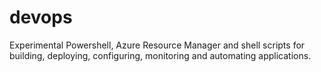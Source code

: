 # devops
Experimental Powershell, Azure Resource Manager and shell scripts for building, deploying, configuring, monitoring and automating applications.

